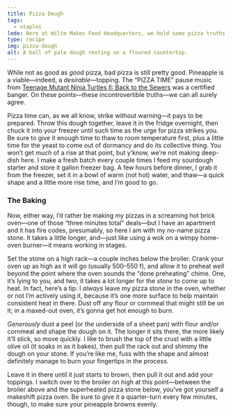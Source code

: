 ```yaml
---
title: Pizza Dough
tags:
  - staples
lede: Here at Wilto Makes Food Headquarters, we hold some pizza truths to be self-evident.
type: recipe
img: pizza-dough
alt: A ball of pale dough resting on a floured countertop.
---
```

While not as good as _good_ pizza, bad pizza is still pretty good. Pineapple is a viable—indeed, a _desirable_—topping. The “PIZZA TIME” pause music from [Teenage Mutant Ninja Turtles II: Back to the Sewers](https://www.youtube.com/watch?v=S49KFB65poQ) was a certified banger. On these points—these incontrovertible truths—we can all surely agree.

Pizza time can, as we all know, strike without warning—it pays to be prepared. Throw this dough together, leave it in the fridge overnight, then chuck it into your freezer until such time as the urge for pizza strikes you. Be sure to give it enough time to thaw to room temperature first, plus a little time for the yeast to come out of dormancy and do its collective thing. You won’t get _much_ of a rise at that point, but y’know, we’re not making deep-dish here. I make a fresh batch every couple times I feed my sourdough starter and store it gallon freezer bag. A few hours before dinner, I grab it from the freezer, set it in a bowl of warm (not hot) water, and thaw—a quick shape and a little more rise time, and I’m good to go.

### The Baking

Now, either way, I’d rather be making my pizzas in a screaming hot brick oven—one of those “three minutes total” deals—but I have an apartment and it has fire codes, presumably, so here I am with my no-name pizza stone. It takes a little longer, and—just like using a wok on a wimpy home-oven burner—it means working in stages.

Set the stone on a high rack—a couple inches below the broiler. Crank your oven up as high as it will go (usually 500–550 f), and allow it to preheat _well_ beyond the point where the oven sounds the “done preheating” chime. One, it’s lying to you, and two, it takes a lot longer for the _stone_ to come up to heat. In fact, here’s a tip: I _always_ leave my pizza stone in the oven, whether or not I’m actively using it, because it’s one more surface to help maintain consistent heat in there. Dust off any flour or cornmeal that might still be on it; in a maxed-out oven, it’s gonna get hot enough to burn.

_Generously_ dust a peel (or the underside of a sheet pan) with flour and/or cornmeal and shape the dough on it. The longer it sits there, the more likely it’ll stick, so move quickly. I like to brush the top of the crust with a little olive oil (it soaks in as it bakes), then pull the rack out and shimmy the dough on your stone. If you’re like me, fuss with the shape and almost definitely manage to burn your fingertips in the process.

Leave it in there until it just starts to brown, then pull it out and add your toppings. I switch over to the broiler on high at this point—between the broiler above and the superheated pizza stone below, you’ve got yourself a makeshift pizza oven. Be sure to give it a quarter-turn every few minutes, though, to make sure your pineapple browns evenly.
